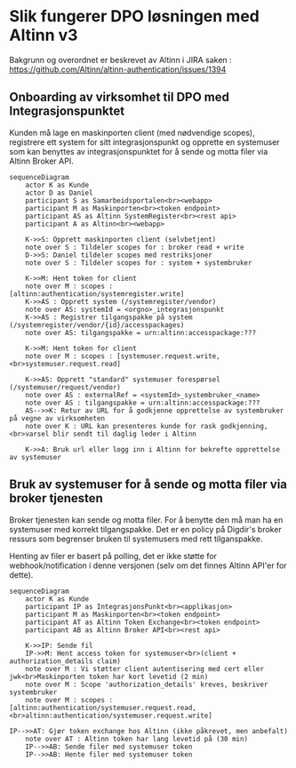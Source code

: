 # Slik fungerer DPO løsningen med Altinn v3 
Bakgrunn og overordnet er beskrevet av Altinn i JIRA saken :
https://github.com/Altinn/altinn-authentication/issues/1394

## Onboarding av virksomhet til DPO med Integrasjonspunktet
Kunden må lage en maskinporten client (med nødvendige scopes),
registrere ett system for sitt integrasjonspunkt og opprette
en systemuser som kan benyttes av integrasjonspunktet for å
sende og motta filer via Altinn Broker API.
```mermaid
sequenceDiagram
    actor K as Kunde
    actor D as Daniel
    participant S as Samarbeidsportalen<br><webapp>
    participant M as Maskinporten<br><token endpoint>
    participant AS as Altinn SystemRegister<br><rest api>
    participant A as Altinn<br><webapp>
    
    K->>S: Opprett maskinporten client (selvbetjent)
    note over S : Tildeler scopes for : broker read + write
    D->>S: Daniel tildeler scopes med restriksjoner 
    note over S : Tildeler scopes for : system + systembruker
    
    K->>M: Hent token for client
    note over M : scopes : [altinn:authentication/systemregister.write]
    K->>AS : Opprett system (/systemregister/vendor)
    note over AS: systemId = <orgno>_integrasjonspunkt
    K->>AS : Registrer tilgangspakke på system (/systemregister/vendor/{id}/accesspackages)
    note over AS: tilgangspakke = urn:altinn:accesspackage:???
    
    K->>M: Hent token for client
    note over M : scopes : [systemuser.request.write,<br>systemuser.request.read]

    K->>AS: Opprett "standard" systemuser forespørsel (/systemuser/request/vendor)
    note over AS : externalRef = <systemId>_systembruker_<name>
    note over AS : tilgangspakke = urn:altinn:accesspackage:???
    AS-->>K: Retur av URL for å godkjenne opprettelse av systembruker på vegne av virksomheten
    note over K : URL kan presenteres kunde for rask godkjenning,<br>varsel blir sendt til daglig leder i Altinn
    
    K->>A: Bruk url eller logg inn i Altinn for bekrefte opprettelse av systemuser
```

## Bruk av systemuser for å sende og motta filer via broker tjenesten
Broker tjenesten kan sende og motta filer.  For å benytte den må man ha en systemuser
med korrekt tilgangspakke.  Det er en policy på Digdir's broker ressurs som begrenser
bruken til systemusers med rett tilganspakke.

Henting av filer er basert på polling, det er ikke støtte for webhook/notification
i denne versjonen (selv om det finnes Altinn API'er for dette).
```mermaid
sequenceDiagram
    actor K as Kunde
    participant IP as IntegrasjonsPunkt<br><applikasjon>
    participant M as Maskinporten<br><token endpoint>
    participant AT as Altinn Token Exchange<br><token endpoint>
    participant AB as Altinn Broker API<br><rest api>
    
    K->>IP: Sende fil
    IP->>M: Hent access token for systemuser<br>(client + authorization_details claim)
    note over M : Vi støtter client autentisering med cert eller jwk<br>Maskinporten token har kort levetid (2 min)
    note over M : Scope 'authorization_details' kreves, beskriver systembruker 
    note over M : scopes : [altinn:authentication/systemuser.request.read,<br>altinn:authentication/systemuser.request.write]

IP-->>AT: Gjør token exchange hos Altinn (ikke påkrevet, men anbefalt)
    note over AT : Altinn token har lang levetid på (30 min)
    IP-->>AB: Sende filer med systemuser token
    IP-->>AB: Hente filer med systemuser token
```

